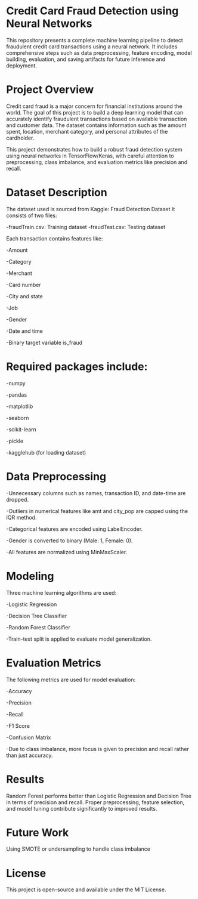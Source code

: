 # Credit Card Fraud Detection using Neural Networks

This repository presents a complete machine learning pipeline to detect fraudulent credit card transactions using a neural network. It includes comprehensive steps such as data preprocessing, feature encoding, model building, evaluation, and saving artifacts for future inference and deployment.

# Project Overview

Credit card fraud is a major concern for financial institutions around the world. The goal of this project is to build a deep learning model that can accurately identify fraudulent transactions based on available transaction and customer data. The dataset contains information such as the amount spent, location, merchant category, and personal attributes of the cardholder.

This project demonstrates how to build a robust fraud detection system using neural networks in TensorFlow/Keras, with careful attention to preprocessing, class imbalance, and evaluation metrics like precision and recall.

# Dataset Description

The dataset used is sourced from Kaggle: Fraud Detection Dataset
It consists of two files:

-fraudTrain.csv: Training dataset
-fraudTest.csv: Testing dataset

Each transaction contains features like:

-Amount

-Category

-Merchant

-Card number

-City and state

-Job

-Gender

-Date and time

-Binary target variable is_fraud

# Required packages include:

-numpy

-pandas

-matplotlib

-seaborn

-scikit-learn

-pickle

-kagglehub (for loading dataset)

# Data Preprocessing

-Unnecessary columns such as names, transaction ID, and date-time are dropped.

-Outliers in numerical features like amt and city_pop are capped using the IQR method.

-Categorical features are encoded using LabelEncoder.

-Gender is converted to binary (Male: 1, Female: 0).

-All features are normalized using MinMaxScaler.

# Modeling
Three machine learning algorithms are used:

-Logistic Regression

-Decision Tree Classifier

-Random Forest Classifier

-Train-test split is applied to evaluate model generalization.

# Evaluation Metrics

The following metrics are used for model evaluation:

-Accuracy

-Precision

-Recall

-F1 Score

-Confusion Matrix

-Due to class imbalance, more focus is given to precision and recall rather than just accuracy.

# Results
Random Forest performs better than Logistic Regression and Decision Tree in terms of precision and recall. Proper preprocessing, feature selection, and model tuning contribute significantly to improved results.

# Future Work

Using SMOTE or undersampling to handle class imbalance

# License

This project is open-source and available under the MIT License.
